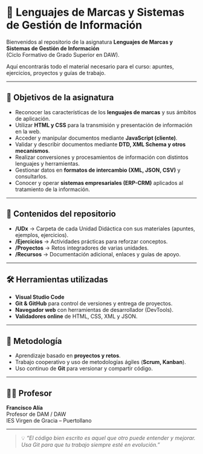 # 📘 Lenguajes de Marcas y Sistemas de Gestión de Información

Bienvenidos al repositorio de la asignatura **Lenguajes de Marcas y Sistemas de Gestión de Información**  
(Ciclo Formativo de Grado Superior en DAW).

Aquí encontrarás todo el material necesario para el curso: apuntes, ejercicios, proyectos y guías de trabajo.

---

## 🎯 Objetivos de la asignatura

- Reconocer las características de los **lenguajes de marcas** y sus ámbitos de aplicación.
- Utilizar **HTML y CSS** para la transmisión y presentación de información en la web.
- Acceder y manipular documentos mediante **JavaScript (cliente)**.
- Validar y describir documentos mediante **DTD, XML Schema y otros mecanismos**.
- Realizar conversiones y procesamientos de información con distintos lenguajes y herramientas.
- Gestionar datos en **formatos de intercambio (XML, JSON, CSV)** y consultarlos.
- Conocer y operar **sistemas empresariales (ERP-CRM)** aplicados al tratamiento de la información.

---

## 📂 Contenidos del repositorio

- **/UDx** → Carpeta de cada Unidad Didáctica con sus materiales (apuntes, ejemplos, ejercicios).  
- **/Ejercicios** → Actividades prácticas para reforzar conceptos.  
- **/Proyectos** → Retos integradores de varias unidades.  
- **/Recursos** → Documentación adicional, enlaces y guías de apoyo.  

---

## 🛠 Herramientas utilizadas

- **Visual Studio Code**  
- **Git & GitHub** para control de versiones y entrega de proyectos.  
- **Navegador web** con herramientas de desarrollador (DevTools).  
- **Validadores online** de HTML, CSS, XML y JSON.  

---

## 📌 Metodología

- Aprendizaje basado en **proyectos y retos**.  
- Trabajo cooperativo y uso de metodologías ágiles (**Scrum, Kanban**).  
- Uso continuo de **Git** para versionar y compartir código.  

---



## 👨‍🏫 Profesor

**Francisco Alía**  
Profesor de DAM / DAW  
IES Virgen de Gracia – Puertollano  

---

> 💡 *“El código bien escrito es aquel que otro puede entender y mejorar. Usa Git para que tu trabajo siempre esté en evolución.”*
